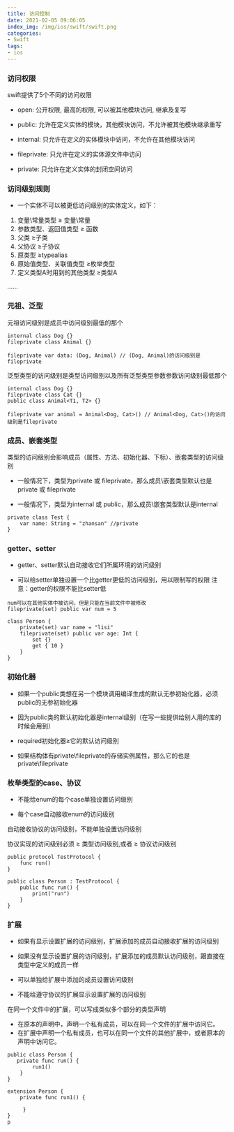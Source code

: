 ```yaml
---
title: 访问控制
date: 2021-02-05 09:06:05
index_img: /img/ios/swift/swift.png
categories:
- Swift
tags:
- ios
---
```


### 访问权限

swift提供了5个不同的访问权限

- open: 公开权限, 最高的权限, 可以被其他模块访问, 继承及复写

- public: 允许在定义实体的模块，其他模块访问，不允许被其他模块继承重写

- internal: 只允许在定义的实体模块中访问，不允许在其他模块访问

- fileprivate: 只允许在定义的实体源文件中访问

- private: 只允许在定义实体的封闭空间访问

### 访问级别规则

- 一个实体不可以被更低访问级别的实体定义，如下：

1. 变量\常量类型  ≥ 变量\常量
2. 参数类型、返回值类型  ≥ 函数
3. 父类 ≥子类
4. 父协议 ≥子协议
5. 原类型 ≥typealias
6. 原始值类型、关联值类型 ≥枚举类型
7. 定义类型A时用到的其他类型 ≥类型A

 ......

### 元祖、泛型
元祖访问级别是成员中访问级别最低的那个
```
internal class Dog {}
fileprivate class Animal {}

fileprivate var data: (Dog, Animal) // (Dog, Animal)的访问级别是fileprivate
```
泛型类型的访问级别是类型访问级别以及所有泛型类型参数参数访问级别最低那个

```
internal class Dog {}
fileprivate class Cat {}
public class Animal<T1, T2> {}

fileprivate var animal = Animal<Dog, Cat>() // Animal<Dog, Cat>()的访问级别是fileprivate
```
### 成员、嵌套类型

类型的访问级别会影响成员（属性、方法、初始化器、下标）、嵌套类型的访问级别

- 一般情况下，类型为private 或 fileprivate，那么成员\嵌套类型默认也是private 或 fileprivate


- 一般情况下，类型为internal 或 public，那么成员\嵌套类型默认是internal

```
private class Test {
    var name: String = "zhansan" //private
}

```

### getter、setter

- getter、setter默认自动接收它们所属环境的访问级别

- 可以给setter单独设置一个比getter更低的访问级别，用以限制写的权限
注意：getter的权限不能比setter低

```
num可以在其他实体中被访问，但是只能在当前文件中被修改
fileprivate(set) public var num = 5

class Person {
    private(set) var name = "lisi"
    fileprivate(set) public var age: Int {
        set {}
        get { 10 }
    }
}
```

### 初始化器

- 如果一个public类想在另一个模块调用编译生成的默认无参初始化器，必须 public的无参初始化器

-  因为public类的默认初始化器是internal级别（在写一些提供给别人用的库的时候会用到）

- required初始化器≥它的默认访问级别

- 如果结构体有private\fileprivate的存储实例属性，那么它的也是private\fileprivate

### 枚举类型的case、协议

- 不能给enum的每个case单独设置访问级别

- 每个case自动接收enum的访问级别

自动接收协议的访问级别，不能单独设置访问级别

协议实现的访问级别必须 ≥ 类型访问级别,或者 ≥ 协议访问级别

```
public protocol TestProtocol {
    func run()
}

public class Person : TestProtocol {
    public func run() {
        print("run")
    }
}
```

### 扩展

- 如果有显示设置扩展的访问级别，扩展添加的成员自动接收扩展的访问级别

- 如果没有显示设置扩展的访问级别，扩展添加的成员默认访问级别，跟直接在类型中定义的成员一样

- 可以单独给扩展中添加的成员设置访问级别

- 不能给遵守协议的扩展显示设置扩展的访问级别


在同一个文件中的扩展，可以写成类似多个部分的类型声明
- 在原本的声明中，声明一个私有成员，可以在同一个文件的扩展中访问它。
- 在扩展中声明一个私有成员，也可以在同一个文件的其他扩展中，或者原本的声明中访问它。

```
public class Person {
   private func run() {
        run1()
    }
}

extension Person {
    private func run1() {
         
     }
}
p
```


